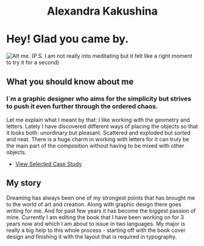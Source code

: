 <h1 align="center">Alexandra Kakushina</h1>

# Hey! Glad you came by.
![Alt me.](img/ke.jpg.style=centerme)
(P.S. I am not really into meditating but it felt like a right moment to try it for a second)


## What you should know about me
<h3 align="left">I`m a graphic designer who aims for the simplicity but strives to push it even further through the ordered chaos.</h3>
Let me explain what I meant by that: I like working with the geometry and letters. Lately I have discovered different ways of placing the objects so that it looks both: unordinary but pleasant. Scattered and exploded but sorted and neat. There is a huge charm in working with letters for it can truly be the main part of the composition without having to be mixed with other objects.


- [View Selected Case Study](case-study.md)


## My story
Dreaming has always been one of my strongest points that has brought me to the world of art and creation. Along with graphic design there goes writing for me. And for past few years it has become the biggest passion of mine. Currently I am editing the book that I have been working on for 3 years now and which I am about to issue in two languages. My major is really a big help to this whole process - starting off with the book cover design and finishing it with the layout that is required in typography.
